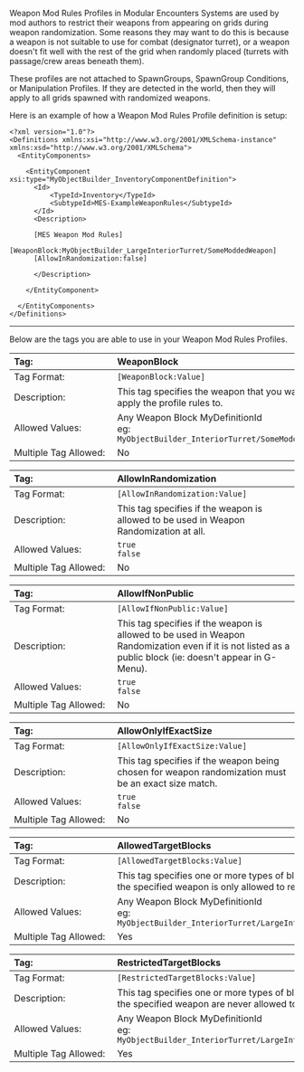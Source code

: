 Weapon Mod Rules Profiles in Modular Encounters Systems are used by mod authors to restrict their weapons from appearing on grids during weapon randomization. Some reasons they may want to do this is because a weapon is not suitable to use for combat (designator turret), or a weapon doesn't fit well with the rest of the grid when randomly placed (turrets with passage/crew areas beneath them).

These profiles are not attached to SpawnGroups, SpawnGroup Conditions, or Manipulation Profiles. If they are detected in the world, then they will apply to all grids spawned with randomized weapons.

Here is an example of how a Weapon Mod Rules Profile definition is setup:

```
<?xml version="1.0"?>
<Definitions xmlns:xsi="http://www.w3.org/2001/XMLSchema-instance" xmlns:xsd="http://www.w3.org/2001/XMLSchema">
  <EntityComponents>

    <EntityComponent xsi:type="MyObjectBuilder_InventoryComponentDefinition">
      <Id>
          <TypeId>Inventory</TypeId>
          <SubtypeId>MES-ExampleWeaponRules</SubtypeId>
      </Id>
      <Description>

      [MES Weapon Mod Rules]
      [WeaponBlock:MyObjectBuilder_LargeInteriorTurret/SomeModdedWeapon]
      [AllowInRandomization:false]
      
      </Description>
      
    </EntityComponent>

  </EntityComponents>
</Definitions>
```

***

Below are the tags you are able to use in your Weapon Mod Rules Profiles.  

<!--WeaponBlock-->
|Tag:&nbsp;&nbsp;&nbsp;&nbsp;&nbsp;&nbsp;&nbsp;&nbsp;&nbsp;&nbsp;&nbsp;&nbsp;&nbsp;&nbsp;&nbsp;&nbsp;&nbsp;&nbsp;&nbsp;&nbsp;&nbsp;&nbsp;&nbsp;&nbsp;&nbsp;&nbsp;&nbsp;&nbsp;&nbsp;&nbsp;&nbsp;|WeaponBlock|
|:----|:----|
|Tag Format:|`[WeaponBlock:Value]`|
|Description:|This tag specifies the weapon that you want to apply the profile rules to.|
|Allowed Values:|Any Weapon Block MyDefinitionId<br />eg: `MyObjectBuilder_InteriorTurret/SomeModdedWeapon`|
|Multiple Tag Allowed:|No|

<!--AllowInRandomization-->
|Tag:&nbsp;&nbsp;&nbsp;&nbsp;&nbsp;&nbsp;&nbsp;&nbsp;&nbsp;&nbsp;&nbsp;&nbsp;&nbsp;&nbsp;&nbsp;&nbsp;&nbsp;&nbsp;&nbsp;&nbsp;&nbsp;&nbsp;&nbsp;&nbsp;&nbsp;&nbsp;&nbsp;&nbsp;&nbsp;&nbsp;&nbsp;|AllowInRandomization|
|:----|:----|
|Tag Format:|`[AllowInRandomization:Value]`|
|Description:|This tag specifies if the weapon is allowed to be used in Weapon Randomization at all.|
|Allowed Values:|`true`<br />`false`|
|Multiple Tag Allowed:|No|

<!--AllowIfNonPublic-->
|Tag:&nbsp;&nbsp;&nbsp;&nbsp;&nbsp;&nbsp;&nbsp;&nbsp;&nbsp;&nbsp;&nbsp;&nbsp;&nbsp;&nbsp;&nbsp;&nbsp;&nbsp;&nbsp;&nbsp;&nbsp;&nbsp;&nbsp;&nbsp;&nbsp;&nbsp;&nbsp;&nbsp;&nbsp;&nbsp;&nbsp;&nbsp;|AllowIfNonPublic|
|:----|:----|
|Tag Format:|`[AllowIfNonPublic:Value]`|
|Description:|This tag specifies if the weapon is allowed to be used in Weapon Randomization even if it is not listed as a public block (ie: doesn't appear in G-Menu).|
|Allowed Values:|`true`<br />`false`|
|Multiple Tag Allowed:|No|

<!--AllowOnlyIfExactSize-->
|Tag:&nbsp;&nbsp;&nbsp;&nbsp;&nbsp;&nbsp;&nbsp;&nbsp;&nbsp;&nbsp;&nbsp;&nbsp;&nbsp;&nbsp;&nbsp;&nbsp;&nbsp;&nbsp;&nbsp;&nbsp;&nbsp;&nbsp;&nbsp;&nbsp;&nbsp;&nbsp;&nbsp;&nbsp;&nbsp;&nbsp;&nbsp;|AllowOnlyIfExactSize|
|:----|:----|
|Tag Format:|`[AllowOnlyIfExactSize:Value]`|
|Description:|This tag specifies if the weapon being chosen for weapon randomization must be an exact size match.|
|Allowed Values:|`true`<br />`false`|
|Multiple Tag Allowed:|No|

<!--AllowedTargetBlocks-->
|Tag:&nbsp;&nbsp;&nbsp;&nbsp;&nbsp;&nbsp;&nbsp;&nbsp;&nbsp;&nbsp;&nbsp;&nbsp;&nbsp;&nbsp;&nbsp;&nbsp;&nbsp;&nbsp;&nbsp;&nbsp;&nbsp;&nbsp;&nbsp;&nbsp;&nbsp;&nbsp;&nbsp;&nbsp;&nbsp;&nbsp;&nbsp;|AllowedTargetBlocks|
|:----|:----|
|Tag Format:|`[AllowedTargetBlocks:Value]`|
|Description:|This tag specifies one or more types of blocks that the specified weapon is only allowed to replace.|
|Allowed Values:|Any Weapon Block MyDefinitionId<br />eg: `MyObjectBuilder_InteriorTurret/LargeInteriorTurret`|
|Multiple Tag Allowed:|Yes|

<!--RestrictedTargetBlocks-->
|Tag:&nbsp;&nbsp;&nbsp;&nbsp;&nbsp;&nbsp;&nbsp;&nbsp;&nbsp;&nbsp;&nbsp;&nbsp;&nbsp;&nbsp;&nbsp;&nbsp;&nbsp;&nbsp;&nbsp;&nbsp;&nbsp;&nbsp;&nbsp;&nbsp;&nbsp;&nbsp;&nbsp;&nbsp;&nbsp;&nbsp;&nbsp;|RestrictedTargetBlocks|
|:----|:----|
|Tag Format:|`[RestrictedTargetBlocks:Value]`|
|Description:|This tag specifies one or more types of blocks that the specified weapon are never allowed to replace.|
|Allowed Values:|Any Weapon Block MyDefinitionId<br />eg: `MyObjectBuilder_InteriorTurret/LargeInteriorTurret`|
|Multiple Tag Allowed:|Yes|

<!--  -->
